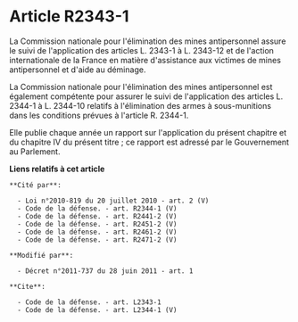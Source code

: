 # Article R2343-1

La Commission nationale pour l'élimination des mines antipersonnel assure le suivi de l'application des articles L. 2343-1 à
L. 2343-12 et de l'action internationale de la France en matière d'assistance aux victimes de mines antipersonnel et d'aide
au déminage. 

La Commission nationale pour l'élimination des mines antipersonnel est également compétente pour assurer le suivi de
l'application des articles L. 2344-1 à L. 2344-10 relatifs à l'élimination des armes à sous-munitions dans les conditions
prévues à l'article R. 2344-1. 

Elle publie chaque année un rapport sur l'application du présent chapitre et du chapitre IV du présent titre ; ce rapport est
adressé par le Gouvernement au Parlement.

**Liens relatifs à cet article**

	**Cité par**:

	  - Loi n°2010-819 du 20 juillet 2010 - art. 2 (V)
	  - Code de la défense. - art. R2344-1 (V)
	  - Code de la défense. - art. R2441-2 (V)
	  - Code de la défense. - art. R2451-2 (V)
	  - Code de la défense. - art. R2461-2 (V)
	  - Code de la défense. - art. R2471-2 (V)

	**Modifié par**:

	  - Décret n°2011-737 du 28 juin 2011 - art. 1

	**Cite**:

	  - Code de la défense. - art. L2343-1
	  - Code de la défense. - art. L2344-1 (V)
